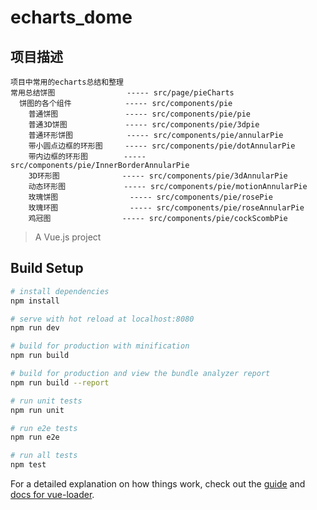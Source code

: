 # echarts_dome

## 项目描述
    项目中常用的echarts总结和整理
    常用总结饼图                ----- src/page/pieCharts
      饼图的各个组件            ----- src/components/pie
        普通饼图               ----- src/components/pie/pie
        普通3D饼图             ----- src/components/pie/3dpie
        普通环形饼图            ----- src/components/pie/annularPie
        带小圆点边框的环形图     ----- src/components/pie/dotAnnularPie 
        带内边框的环形图        ----- src/components/pie/InnerBorderAnnularPie 
        3D环形图              ----- src/components/pie/3dAnnularPie 
        动态环形图             ----- src/components/pie/motionAnnularPie 
        玫瑰饼图                ----- src/components/pie/rosePie 
        玫瑰环图                ----- src/components/pie/roseAnnularPie 
        鸡冠图                ----- src/components/pie/cockScombPie 

> A Vue.js project

## Build Setup

``` bash
# install dependencies
npm install

# serve with hot reload at localhost:8080
npm run dev

# build for production with minification
npm run build

# build for production and view the bundle analyzer report
npm run build --report

# run unit tests
npm run unit

# run e2e tests
npm run e2e

# run all tests
npm test
```

For a detailed explanation on how things work, check out the [guide](http://vuejs-templates.github.io/webpack/) and [docs for vue-loader](http://vuejs.github.io/vue-loader).
